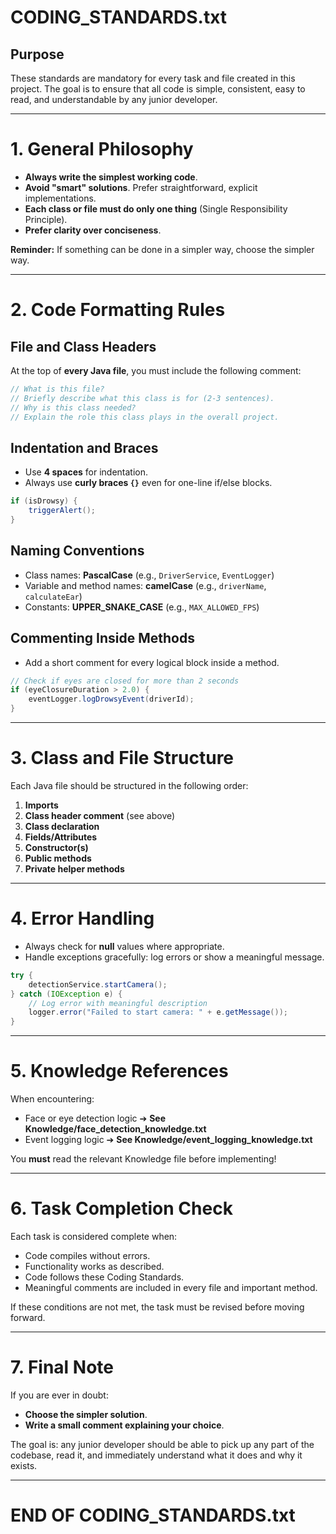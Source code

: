 # CODING_STANDARDS.txt

## Purpose
These standards are mandatory for every task and file created in this project.
The goal is to ensure that all code is simple, consistent, easy to read, and understandable by any junior developer.

---

# 1. General Philosophy
- **Always write the simplest working code**.
- **Avoid "smart" solutions**. Prefer straightforward, explicit implementations.
- **Each class or file must do only one thing** (Single Responsibility Principle).
- **Prefer clarity over conciseness**.

**Reminder:** If something can be done in a simpler way, choose the simpler way.

---

# 2. Code Formatting Rules

## File and Class Headers
At the top of **every Java file**, you must include the following comment:

```java
// What is this file?
// Briefly describe what this class is for (2-3 sentences).
// Why is this class needed?
// Explain the role this class plays in the overall project.
```

## Indentation and Braces
- Use **4 spaces** for indentation.
- Always use **curly braces `{}`** even for one-line if/else blocks.

```java
if (isDrowsy) {
    triggerAlert();
}
```

## Naming Conventions
- Class names: **PascalCase** (e.g., `DriverService`, `EventLogger`)
- Variable and method names: **camelCase** (e.g., `driverName`, `calculateEar`)
- Constants: **UPPER_SNAKE_CASE** (e.g., `MAX_ALLOWED_FPS`)

## Commenting Inside Methods
- Add a short comment for every logical block inside a method.

```java
// Check if eyes are closed for more than 2 seconds
if (eyeClosureDuration > 2.0) {
    eventLogger.logDrowsyEvent(driverId);
}
```

---

# 3. Class and File Structure

Each Java file should be structured in the following order:
1. **Imports**
2. **Class header comment** (see above)
3. **Class declaration**
4. **Fields/Attributes**
5. **Constructor(s)**
6. **Public methods**
7. **Private helper methods**

---

# 4. Error Handling
- Always check for **null** values where appropriate.
- Handle exceptions gracefully: log errors or show a meaningful message.

```java
try {
    detectionService.startCamera();
} catch (IOException e) {
    // Log error with meaningful description
    logger.error("Failed to start camera: " + e.getMessage());
}
```

---

# 5. Knowledge References
When encountering:
- Face or eye detection logic ➔ **See Knowledge/face_detection_knowledge.txt**
- Event logging logic ➔ **See Knowledge/event_logging_knowledge.txt**

You **must** read the relevant Knowledge file before implementing!

---

# 6. Task Completion Check
Each task is considered complete when:
- Code compiles without errors.
- Functionality works as described.
- Code follows these Coding Standards.
- Meaningful comments are included in every file and important method.

If these conditions are not met, the task must be revised before moving forward.

---

# 7. Final Note
If you are ever in doubt:
- **Choose the simpler solution**.
- **Write a small comment explaining your choice**.

The goal is: any junior developer should be able to pick up any part of the codebase, read it, and immediately understand what it does and why it exists.

---

# END OF CODING_STANDARDS.txt

